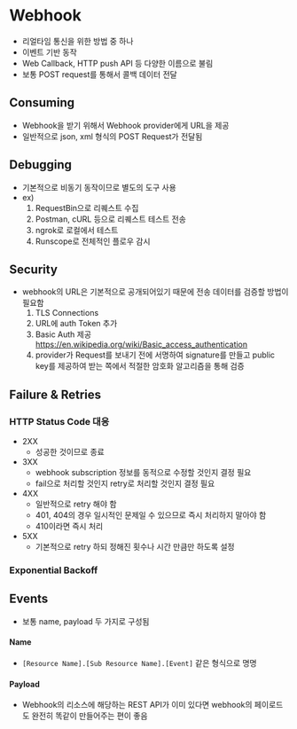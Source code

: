 # Webhook
- 리얼타임 통신을 위한 방법 중 하나
- 이벤트 기반 동작
- Web Callback, HTTP push API 등 다양한 이름으로 불림
- 보통 POST request를 통해서 콜백 데이터 전달

## Consuming
- Webhook을 받기 위해서 Webhook provider에게 URL을 제공
- 일반적으로 json, xml 형식의 POST Request가 전달됨

## Debugging
- 기본적으로 비동기 동작이므로 별도의 도구 사용
- ex)
  1. RequestBin으로 리퀘스트 수집
  2. Postman, cURL 등으로 리퀘스트 테스트 전송
  3. ngrok로 로컬에서 테스트
  4. Runscope로 전체적인 플로우 감시

## Security
- webhook의 URL은 기본적으로 공개되어있기 때문에 전송 데이터를 검증할 방법이 필요함
  1. TLS Connections
  2. URL에 auth Token 추가
  3. Basic Auth 제공 https://en.wikipedia.org/wiki/Basic_access_authentication
  4. provider가 Request를 보내기 전에 서명하여 signature를 만들고 public key를 제공하여 받는 쪽에서 적절한 암호화 알고리즘을 통해 검증

## Failure & Retries

### HTTP Status Code 대응
- 2XX 
  - 성공한 것이므로 종료
- 3XX
  - webhook subscription 정보를 동적으로 수정할 것인지 결정 필요
  - fail으로 처리할 것인지 retry로 처리할 것인지 결정 필요
- 4XX
  - 일반적으로 retry 해야 함
  - 401, 404의 경우 일시적인 문제일 수 있으므로 즉시 처리하지 말아야 함
  - 410이라면 즉시 처리
- 5XX
  - 기본적으로 retry 하되 정해진 횟수나 시간 만큼만 하도록 설정

### Exponential Backoff


## Events
- 보통 name, payload 두 가지로 구성됨

#### Name
- `[Resource Name].[Sub Resource Name].[Event]` 같은 형식으로 명명

#### Payload
- Webhook의 리소스에 해당하는 REST API가 이미 있다면 webhook의 페이로드도 완전히 똑같이 만들어주는 편이 좋음

## 